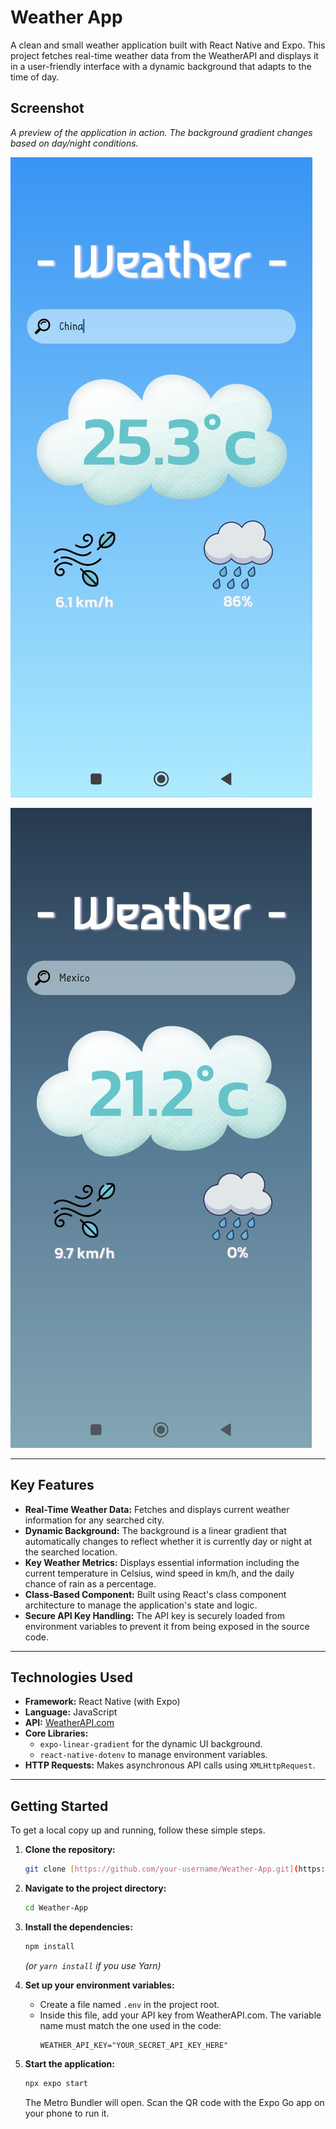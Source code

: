 # Weather App

A clean and small weather application built with React Native and Expo. This project fetches real-time weather data from the WeatherAPI and displays it in a user-friendly interface with a dynamic background that adapts to the time of day.

## Screenshot

*A preview of the application in action. The background gradient changes based on day/night conditions.*

![App Screenshot - Day Mode](assets/screenshotwo.jpg)

![App Screenshot - Night Mode](assets/screenshotone.jpg)

---

## Key Features

* **Real-Time Weather Data:** Fetches and displays current weather information for any searched city.
* **Dynamic Background:** The background is a linear gradient that automatically changes to reflect whether it is currently day or night at the searched location.
* **Key Weather Metrics:** Displays essential information including the current temperature in Celsius, wind speed in km/h, and the daily chance of rain as a percentage.
* **Class-Based Component:** Built using React's class component architecture to manage the application's state and logic.
* **Secure API Key Handling:** The API key is securely loaded from environment variables to prevent it from being exposed in the source code.

---

## Technologies Used

* **Framework:** React Native (with Expo)
* **Language:** JavaScript
* **API:** [WeatherAPI.com](https://www.weatherapi.com/)
* **Core Libraries:**
    * `expo-linear-gradient` for the dynamic UI background.
    * `react-native-dotenv` to manage environment variables.
* **HTTP Requests:** Makes asynchronous API calls using `XMLHttpRequest`.

---

## Getting Started

To get a local copy up and running, follow these simple steps.

1.  **Clone the repository:**
    ```bash
    git clone [https://github.com/your-username/Weather-App.git](https://github.com/your-username/Weather-App.git)
    ```

2.  **Navigate to the project directory:**
    ```bash
    cd Weather-App
    ```

3.  **Install the dependencies:**
    ```bash
    npm install
    ```
    *(or `yarn install` if you use Yarn)*

4.  **Set up your environment variables:**
    * Create a file named `.env` in the project root.
    * Inside this file, add your API key from WeatherAPI.com. The variable name must match the one used in the code:
        ```
        WEATHER_API_KEY="YOUR_SECRET_API_KEY_HERE"
        ```

5.  **Start the application:**
    ```bash
    npx expo start
    ```
    The Metro Bundler will open. Scan the QR code with the Expo Go app on your phone to run it.